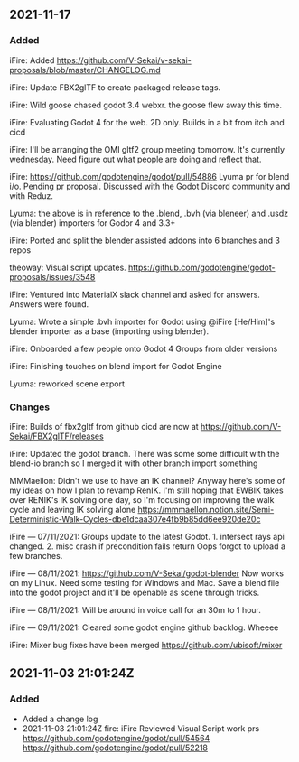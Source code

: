 
## 2021-11-17

### Added

iFire: Added https://github.com/V-Sekai/v-sekai-proposals/blob/master/CHANGELOG.md

iFire: Update FBX2glTF to create packaged release tags.

iFire: Wild goose chased godot 3.4 webxr. the goose flew away this time.

iFire: Evaluating Godot 4 for the web. 2D only. Builds in a bit from itch and cicd

iFire: I'll be arranging the OMI gltf2 group meeting tomorrow. It's currently wednesday. Need figure out what people are doing and reflect that.

iFire: https://github.com/godotengine/godot/pull/54886 Lyuma pr for blend i/o. Pending pr proposal. Discussed with the Godot Discord community and with Reduz.

Lyuma: the above is in reference to the .blend, .bvh (via bleneer) and .usdz (via blender) importers for Godor 4 and 3.3+

iFire: Ported and split the blender assisted addons into 6 branches and 3 repos

theoway: Visual script updates. https://github.com/godotengine/godot-proposals/issues/3548

iFire: Ventured into MaterialX slack channel and asked for answers. Answers were found.

Lyuma: Wrote a simple .bvh importer for Godot using @iFire [He/Him]'s blender importer as a base (importing using blender).

iFire: Onboarded a few people onto Godot 4 Groups from older versions

iFire: Finishing touches on blend import for Godot Engine

Lyuma: reworked scene export

### Changes

iFire: Builds of fbx2gltf from github cicd are now at https://github.com/V-Sekai/FBX2glTF/releases

iFire: Updated the godot branch. There was some some difficult with the blend-io branch so I merged it with other branch import something

MMMaellon: Didn't we use to have an IK channel? Anyway here's some of my ideas on how I plan to revamp RenIK. I'm still hoping that EWBIK takes over RENIK's IK solving one day, so I'm focusing on improving the walk cycle and leaving IK solving alone https://mmmaellon.notion.site/Semi-Deterministic-Walk-Cycles-dbe1dcaa307e4fb9b85dd6ee920de20c

iFire — 07/11/2021: Groups update to the latest Godot. 1. intersect rays api changed. 2. misc crash if precondition fails return
Oops forgot to upload a few branches.

iFire — 08/11/2021: https://github.com/V-Sekai/godot-blender Now works on my Linux. Need some testing for Windows and Mac. Save a blend file into the godot project and it'll be openable as scene through tricks.

iFire — 08/11/2021: Will be around in voice call for an 30m to 1 hour.

iFire — 09/11/2021: Cleared some godot engine github backlog. Wheeee

iFire: Mixer bug fixes have been merged https://github.com/ubisoft/mixer

## 2021-11-03 21:01:24Z

### Added

- Added a change log
- 2021-11-03 21:01:24Z fire: iFire Reviewed Visual Script work prs https://github.com/godotengine/godot/pull/54564 https://github.com/godotengine/godot/pull/52218